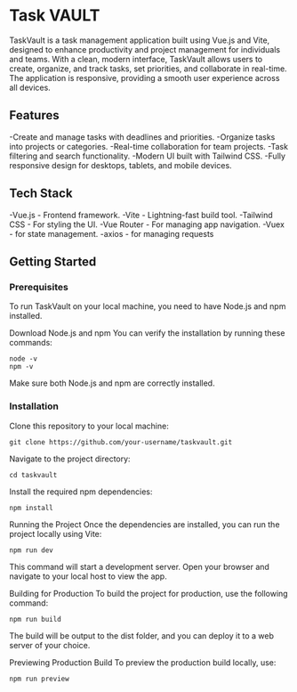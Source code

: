 # Task VAULT

TaskVault is a task management application built using Vue.js and Vite, designed to enhance productivity and project management for individuals and teams. With a clean, modern interface, TaskVault allows users to create, organize, and track tasks, set priorities, and collaborate in real-time. The application is responsive, providing a smooth user experience across all devices.

## Features
-Create and manage tasks with deadlines and priorities.
-Organize tasks into projects or categories.
-Real-time collaboration for team projects.
-Task filtering and search functionality.
-Modern UI built with Tailwind CSS.
-Fully responsive design for desktops, tablets, and mobile devices.

## Tech Stack
-Vue.js - Frontend framework.
-Vite - Lightning-fast build tool.
-Tailwind CSS - For styling the UI.
-Vue Router - For managing app navigation.
-Vuex - for state management.
-axios - for managing requests


## Getting Started

### Prerequisites
To run TaskVault on your local machine, you need to have Node.js and npm installed.

Download Node.js and npm
You can verify the installation by running these commands:

```
node -v
npm -v
```
Make sure both Node.js and npm are correctly installed.

### Installation
Clone this repository to your local machine:

```
git clone https://github.com/your-username/taskvault.git
```
Navigate to the project directory:

```
cd taskvault
```
Install the required npm dependencies:

```
npm install
```
Running the Project
Once the dependencies are installed, you can run the project locally using Vite:

```
npm run dev
```
This command will start a development server. Open your browser and navigate to your local host to view the app.

Building for Production
To build the project for production, use the following command:

```
npm run build
```
The build will be output to the dist folder, and you can deploy it to a web server of your choice.

Previewing Production Build
To preview the production build locally, use:

```
npm run preview
```
